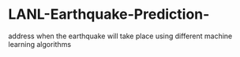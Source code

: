 # LANL-Earthquake-Prediction-
address when the earthquake will take place using different machine learning algorithms
